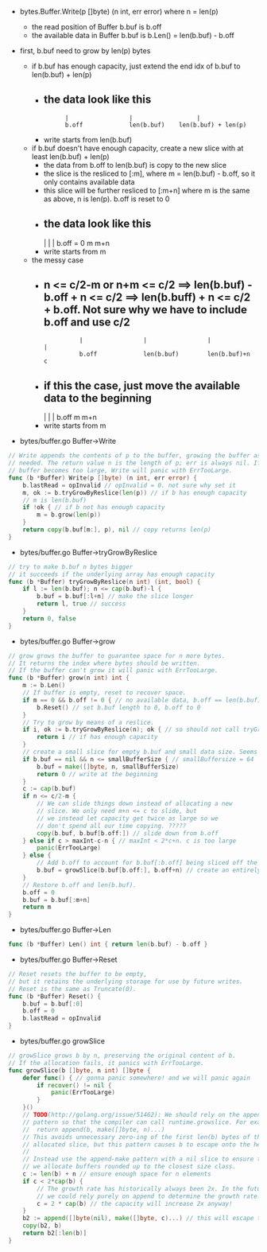- bytes.Buffer.Write(p []byte) (n int, err error) where n = len(p)
    - the read position of Buffer b.buf is b.off
    - the available data in Buffer b.buf is b.Len() = len(b.buf) - b.off
- first, b.buf need to grow by len(p) bytes
    - if b.buf has enough capacity, just extend the end idx of b.buf to len(b.buf) + len(p)
        - the data look like this
            ----------------------------------------------
                    |                 |                  |
                    b.off             len(b.buf)    len(b.buf) + len(p)
        - write starts from len(b.buf)
    - if b.buf doesn't have enough capacity, create a new slice with at least len(b.buf) + len(p)
        - the data from b.off to len(b.buf) is copy to the new slice
        - the slice is the resliced to [:m], where m = len(b.buf) - b.off, so it only contains available data
        - this slice will be further resliced to [:m+n] where m is the same as above, n is len(p). b.off is reset to 0
        - the data look like this
            ------------------------------------------------
            |                    |                         |
            b.off = 0            m                         m+n
        - write starts from m
    - the messy case
        - n <= c/2-m or n+m <= c/2 ==> len(b.buf) - b.off + n <= c/2 ==> len(b.buff) + n <= c/2 + b.off. Not sure why we have to include b.off and use c/2
            ---------------------------------------------------------------------
                        |                 |                 |                   |
                        b.off             len(b.buf)        len(b.buf)+n        c
        - if this the case, just move the available data to the beginning
            ---------------------------------------------------------------------
            |                 |                   |
            b.off             m                  m+n
        - write starts from m

- bytes/buffer.go Buffer->Write
```go
// Write appends the contents of p to the buffer, growing the buffer as
// needed. The return value n is the length of p; err is always nil. If the
// buffer becomes too large, Write will panic with ErrTooLarge.
func (b *Buffer) Write(p []byte) (n int, err error) {
	b.lastRead = opInvalid // opInvalid = 0. not sure why set it
	m, ok := b.tryGrowByReslice(len(p)) // if b has enough capacity
	// m is len(b.buf)
	if !ok { // if b not has enough capacity
		m = b.grow(len(p))
	}
	return copy(b.buf[m:], p), nil // copy returns len(p)
}
```

- bytes/buffer.go Buffer->tryGrowByReslice
```go
// try to make b.buf n bytes bigger
// it succeeds if the underlying array has enough capacity
func (b *Buffer) tryGrowByReslice(n int) (int, bool) {
	if l := len(b.buf); n <= cap(b.buf)-l {
		b.buf = b.buf[:l+n] // make the slice longer
		return l, true // success
	}
	return 0, false
}
```

- bytes/buffer.go Buffer->grow
```go
// grow grows the buffer to guarantee space for n more bytes.
// It returns the index where bytes should be written.
// If the buffer can't grow it will panic with ErrTooLarge.
func (b *Buffer) grow(n int) int {
	m := b.Len()
	// If buffer is empty, reset to recover space.
	if m == 0 && b.off != 0 { // no available data, b.off == len(b.buf)
		b.Reset() // set b.buf length to 0, b.off to 0
	}
	// Try to grow by means of a reslice.
	if i, ok := b.tryGrowByReslice(n); ok { // so should not call tryGrowBy Reslice directly?
		return i // if has enough capacity
	}
    // create a small slice for empty b.buf and small data size. Seems an optimization. This case may happen a lot in practice
	if b.buf == nil && n <= smallBufferSize { // smallBuffersize = 64
		b.buf = make([]byte, n, smallBufferSize)
		return 0 // write at the beginning
	}
	c := cap(b.buf)
	if n <= c/2-m { 
		// We can slide things down instead of allocating a new
		// slice. We only need m+n <= c to slide, but
		// we instead let capacity get twice as large so we
		// don't spend all our time copying. ?????
		copy(b.buf, b.buf[b.off:]) // slide down from b.off
	} else if c > maxInt-c-n { // maxInt < 2*c+n. c is too large
		panic(ErrTooLarge)
	} else {
		// Add b.off to account for b.buf[:b.off] being sliced off the front.
		b.buf = growSlice(b.buf[b.off:], b.off+n) // create an entirely new slice
	}
	// Restore b.off and len(b.buf).
	b.off = 0
	b.buf = b.buf[:m+n]
	return m
}
```

- bytes/buffer.go Buffer->Len
```go
func (b *Buffer) Len() int { return len(b.buf) - b.off }
```

- bytes/buffer.go Buffer->Reset
```go
// Reset resets the buffer to be empty,
// but it retains the underlying storage for use by future writes.
// Reset is the same as Truncate(0).
func (b *Buffer) Reset() {
	b.buf = b.buf[:0]
	b.off = 0
	b.lastRead = opInvalid
}
```

- bytes/buffer.go growSlice
```go
// growSlice grows b by n, preserving the original content of b.
// If the allocation fails, it panics with ErrTooLarge.
func growSlice(b []byte, n int) []byte {
	defer func() { // gonna panic somewhere! and we will panic again
		if recover() != nil {
			panic(ErrTooLarge)
		}
	}()
	// TODO(http://golang.org/issue/51462): We should rely on the append-make
	// pattern so that the compiler can call runtime.growslice. For example:
	//	return append(b, make([]byte, n)...)
	// This avoids unnecessary zero-ing of the first len(b) bytes of the
	// allocated slice, but this pattern causes b to escape onto the heap.
	//
	// Instead use the append-make pattern with a nil slice to ensure that
	// we allocate buffers rounded up to the closest size class.
	c := len(b) + n // ensure enough space for n elements
	if c < 2*cap(b) {
		// The growth rate has historically always been 2x. In the future,
		// we could rely purely on append to determine the growth rate.
		c = 2 * cap(b) // the capacity will increase 2x anyway!
	}
	b2 := append([]byte(nil), make([]byte, c)...) // this will escape to heap. so no effect whatsoever!!!!!
	copy(b2, b)
	return b2[:len(b)]
}
```

